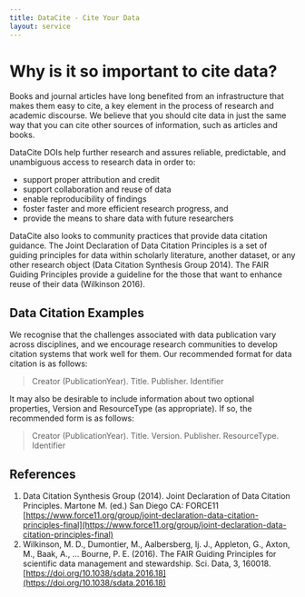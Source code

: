 ```yaml
---
title: DataCite - Cite Your Data
layout: service
---
```


# Why is it so important to cite data?

Books and journal articles have long benefited from an infrastructure that makes them easy to cite, a key element in the process of research and academic discourse. We believe that you should cite data in just the same way that you can cite other sources of information, such as articles and books.

DataCite DOIs help further research and assures reliable, predictable, and unambiguous access to research data in order to:

* support proper attribution and credit
* support collaboration and reuse of data
* enable reproducibility of findings
* foster faster and more efficient research progress, and
* provide the means to share data with future researchers

DataCite also looks to community practices that provide data citation guidance.  The Joint Declaration of Data Citation Principles is a set of guiding principles for data within scholarly literature, another dataset, or any other research object (Data Citation Synthesis Group 2014). The FAIR Guiding Principles provide a guideline for the those that want to enhance reuse of their data (Wilkinson 2016).

## Data Citation Examples

We recognise that the challenges associated with data publication vary across disciplines, and we encourage research communities to develop citation systems that work well for them. Our recommended format for data citation is as follows:

> Creator (PublicationYear). Title. Publisher. Identifier

It may also be desirable to include information about two optional properties, Version and  ResourceType (as appropriate). If so, the recommended form is as follows:

> Creator (PublicationYear). Title. Version. Publisher. ResourceType. Identifier

## References

1. Data Citation Synthesis Group (2014). Joint Declaration of Data Citation Principles. Martone M. (ed.) San Diego CA: FORCE11 [https://www.force11.org/group/joint-declaration-data-citation-principles-final](https://www.force11.org/group/joint-declaration-data-citation-principles-final)
1. Wilkinson, M. D., Dumontier, M., Aalbersberg, Ij. J., Appleton, G., Axton, M., Baak, A., … Bourne, P. E. (2016). The FAIR Guiding Principles for scientific data management and stewardship. Sci. Data, 3, 160018. [https://doi.org/10.1038/sdata.2016.18](https://doi.org/10.1038/sdata.2016.18)
